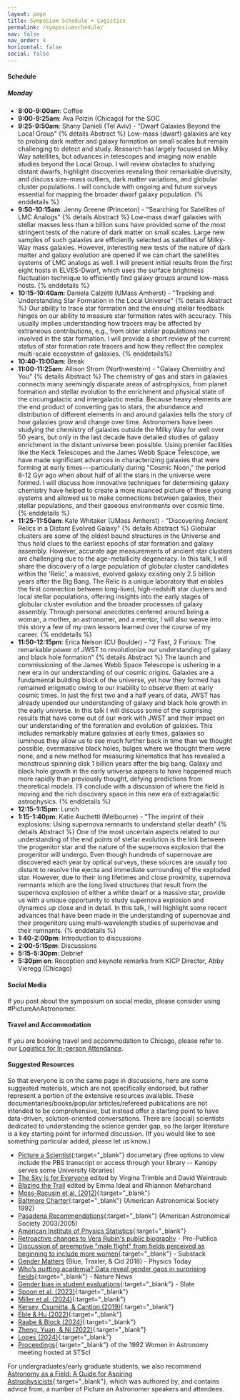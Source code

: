 ```yaml
---
layout: page
title: Symposium Schedule + Logistics
permalink: /symposiumschedule/
nav: false
nav_order: 4
horizontal: false
social: false
---
```


#### Schedule

##### Monday
- **8:00-9:00am**: Coffee
- **9:00-9:25am**: Ava Polzin (Chicago) for the SOC
- **9:25-9:50am**: Shany Danieli (Tel Aviv) - "Dwarf Galaxies Beyond the Local Group"
{% details Abstract %}
Low-mass (dwarf) galaxies are key to probing dark matter and galaxy formation on small scales but remain challenging to detect and study. Research has largely focused on Milky Way satellites, but advances in telescopes and imaging now enable studies beyond the Local Group. I will review obstacles to studying distant dwarfs, highlight discoveries revealing their remarkable diversity, and discuss size-mass outliers, dark matter variations, and globular cluster populations. I will conclude with ongoing and future surveys essential for mapping the broader dwarf galaxy population.
{% enddetails %}
- **9:50-10:15am**: Jenny Greene (Princeton) - "Searching for Satellites of LMC Analogs"
{% details Abstract %}
Low-mass dwarf galaxies with stellar masses less than a billion suns have provided some of the most stringent tests of the nature of dark matter on small scales. Large new samples of such galaxies are efficiently selected as satellites of Milky-Way mass galaxies. However, interesting new tests of the nature of dark matter and galaxy evolution are opened if we can chart the satellites systems of LMC analogs as well. I will present initial results from the first eight hosts in ELVES-Dwarf, which uses the surface brightness fluctuation technique to efficiently find galaxy groups around low-mass hosts.
{% enddetails %}
- **10:15-10:40am**: Daniela Calzetti (UMass Amherst) - "Tracking and Understanding Star Formation in the Local Universe"
{% details Abstract %}
Our ability to trace star formation and the ensuing stellar feedback hinges on our ability to measure star formation rates with accuracy. This usually implies understanding how tracers may be affected by extraneous contributions, e.g., from older stellar populations non involved in the star formation. I will provide a short review of the current status of star formation rate tracers and how they reflect the complex multi-scale ecosystem of galaxies.
{% enddetails%}
- **10:40-11:00am**: Break
- **11:00-11:25am**: Allison Strom (Northwestern) - "Galaxy Chemistry and You"
{% details Abstract %}
The chemistry of gas and stars in galaxies connects many seemingly disparate areas of astrophysics, from planet formation and stellar evolution to the enrichment and physical state of the circumgalactic and intergalactic media. Because heavy elements are the end product of converting gas to stars, the abundance and distribution of different elements in and around galaxies tells the story of how galaxies grow and change over time. Astronomers have been studying the chemistry of galaxies outside the Milky Way for well over 50 years, but only in the last decade have detailed studies of galaxy enrichment in the distant universe been possible. Using premier facilities like the Keck Telescopes and the James Webb Space Telescope, we have made significant advances in characterizing galaxies that were forming at early times---particularly during "Cosmic Noon," the period 8-12 Gyr ago when about half of all the stars in the universe were formed. I will discuss how innovative techniques for determining galaxy chemistry have helped to create a more nuanced picture of these young systems and allowed us to make connections between galaxies, their stellar populations, and their gaseous environments over cosmic time.
{% enddetails %}
- **11:25-11:50am**: Kate Whitaker (UMass Amherst) - "Discovering Ancient Relics in a Distant Evolved Galaxy"
{% details Abstract %}
Globular clusters are some of the oldest bound structures in the Universe and thus hold clues to the earliest epochs of star formation and galaxy assembly.  However,  accurate age measurements of ancient star clusters are challenging due to the age-metallicity degeneracy. In this talk, I will share the discovery of a large population of globular cluster candidates within the 'Relic', a massive, evolved galaxy existing only 2.5 billion years after the Big Bang.  The Relic is a unique laboratory that enables the first connection between long-lived, high-redshift star clusters and local stellar populations, offering insights into the early stages of globular cluster evolution and the broader processes of galaxy assembly.  Through personal anecdotes centered around being a woman, a mother, an astronomer, and a mentor, I will also weave into this story a few of my own lessons learned over the course of my career.
{% enddetails %}
- **11:50-12:15pm**: Erica Nelson (CU Boulder) - "2 Fast, 2 Furious: The remarkable power of JWST to revolutionize our understanding of galaxy and black hole formation"
{% details Abstract %}
The launch and commissioning of the James Webb Space Telescope is ushering in a new era in our understanding of our cosmic origins. Galaxies are a fundamental building block of the universe, yet how they formed has remained enigmatic owing to our inability to observe them at early cosmic times. In just the first two and a half years of data, JWST has already upended our understanding of galaxy and black hole growth in the early universe. In this talk I will discuss some of the surprising results that have come out of our work with JWST and their impact on our understanding of the formation and evolution of galaxies. This includes remarkably mature galaxies at early times, galaxies so luminous they allow us to see much further back in time than we thought possible, overmassive black holes, bulges where we thought there were none, and a new method for measuring kinematics that has revealed a monstrous spinning disk 1 billion years after the big bang. Galaxy and black hole growth in the early universe appears to have happened much more rapidly than previously thought, defying predictions from theoretical models. I’ll conclude with a discussion of where the field is moving and the rich discovery space in this new era of extragalactic astrophysics.
{% enddetails %}
- **12:15-1:15pm**: Lunch
- **1:15-1:40pm**: Katie Auchettl (Melbourne) - "The imprint of their explosions: Using supernova remnants to understand stellar death"
{% details Abstract %}
One of the most uncertain aspects related to our understanding of the end points of stellar evolution is the link between the progenitor star and the nature of the supernova explosion that the progenitor will undergo. Even though hundreds of supernovae are discovered each year by optical surveys, these sources are usually too distant to resolve the ejecta and immediate surrounding of the exploded star. However, due to their long lifetimes and close proximity, supernova remnants which are the long lived structures that result from the supernova explosion of either a white dwarf or a massive star, provide us with a unique opportunity to study supernova explosion and dynamics up close and in detail. In this talk, I will highlight some recent advances that have been made in the understanding of supernovae and their progenitors using multi-wavelength studies of supernovae and their remnants.
{% enddetails %}
- **1:40-2:00pm**: Introduction to discussions
- **2:00-5:15pm**: Discussions
- **5:15-5:30pm**: Debrief
- **5:30pm on**: Reception and keynote remarks from KICP Director, Abby Vieregg (Chicago)

#### Social Media

If you post about the symposium on social media, please consider using #PictureAnAstronomer.

#### Travel and Accommodation

If you are booking travel and accommodation to Chicago, please refer to our [Logistics for In-person Attendance](https://pictureanastronomer.github.io/registration).


#### Suggested Resources
So that everyone is on the same page in discussions, here are some suggested materials, which are not specifically endorsed, but rather represent a portion of the extensive resources available. These documentaries/books/popular articles/refereed publications are not intended to be comprehensive, but instead offer a starting point to have data-driven, solution-oriented conversations. There are (social) scientists dedicated to understanding the science gender gap, so the larger literature is a key starting point for informed discussion. (If you would like to see something particular added, please let us know.)

- [Picture a Scientist](https://www.pbs.org/wgbh/nova/video/picture-a-scientist/){:target="_blank"} documetary (free options to view include the PBS transcript or access through your library -- Kanopy serves some University libraries)
- [The Sky is for Everyone](https://press.princeton.edu/books/hardcover/9780691207100/the-sky-is-for-everyone?srsltid=AfmBOoqP1H9EcVnvSNwZ9MasOuizZFxhmYP9iRuxSGpypHEf9LBKltkP) edited by Virgina Trimble and David Weintraub
- [Blazing the Trail](https://www.amazon.com/Blazing-Trail-Essays-Leading-Science/dp/1482709430/ref=cm_cr_arp_d_product_top?ie=UTF8) edited by Emma Ideal and Rhiannon Meharchand
- [Moss-Racusin et al. (2012)](https://www.pnas.org/doi/full/10.1073/pnas.1211286109?trk=public_post_comment-text){:target="_blank"}
- [Baltmore Charter](https://www.stsci.edu/stsci/meetings/WiA/BaltoCharter.html){:target="_blank"} (American Astronomical Society 1992)
- [Pasadena Recommendations](https://aas.org/comms/cswa/news/pasadenarecs){:target="_blank"} (American Astronomical Society 2003/2005)
- [American Institute of Physics Statistics](https://ww2.aip.org/women-in-the-sciences){:target="_blank"}
- [Retroactive changes to Vera Rubin's public biography](https://www.propublica.org/article/vera-rubin-astronomer-dei-trump) - Pro-Publica
- [Discussion of preemptive "male flight" from fields perceived as beginning to include more women](https://celestemdavis.substack.com/p/why-boys-dont-go-to-college?triedRedirect=true){:target="_blank"} - Substack
- [Gender Matters](https://pubs.aip.org/physicstoday/article/71/3/40/933906/Gender-mattersEvidence-shows-that-patterns-of) (Blue, Traxler, & Cid 2018) - Physics Today
- [Who’s quitting academia? Data reveal gender gaps in surprising fields](https://www.nature.com/articles/d41586-025-00021-6){:target="_blank"} - Nature News
- [Gender bias in student evaluations](https://slate.com/human-interest/2018/03/student-evaluations-are-discriminatory-against-female-professors.html){:target="_blank"} - Slate
- [Spoon et al. (2023)](https://www.science.org/doi/10.1126/sciadv.adi2205){:target="_blank"}
- [Miller et al. (2024)](https://psycnet.apa.org/fulltext/2025-50489-001.html){:target="_blank"}
- [Kersey, Csumitta, & Cantlon (2019)](https://www.nature.com/articles/s41539-019-0057-x){:target="_blank"}
- [Eble & Hu (2022)](https://www.nature.com/articles/s41562-022-01331-9?fromPaywallRec=false){:target="_blank"}
- [Raabe & Block (2024)](https://www.tandfonline.com/doi/full/10.1080/14616696.2024.2349217){:target="_blank"}
- [Zheng, Yuan, & Ni (2022)](https://elifesciences.org/articles/78909){:target="_blank"}
- [Lopes (2024)](https://www.sciencedirect.com/science/article/pii/S0277539524001407){:target="_blank"}
- [Proceedings](https://www.stsci.edu/contents/events/stsci/1992/september/women-at-work-a-meeting-on-the-status-of-women-in-astronomy?timeframe=past&keyword=women&page=1#event-materials){:target="_blank"} of the 1992 Women in Astronomy meeting hosted at STScI

For undergraduates/early graduate students, we also recommend [Astronomy as a Field: A Guide for Aspiring Astrophysicists](https://arxiv.org//abs/2312.04041){:target="_blank"}, which was authored by, and contains advice from, a number of Picture an Astronomer speakers and attendees.
